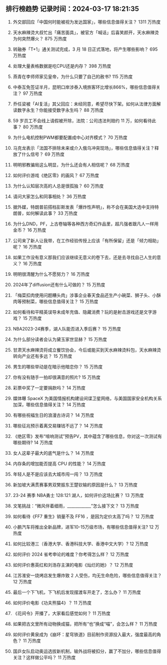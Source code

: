 
## 排行榜趋势 记录时间：2024-03-17 18:21:35
  
  1. 外交部回应「中国何时能被视为发达国家」，哪些信息值得关注？ 1311 万热度
    
  2. 天水麻辣烫大叔忙出「痛苦面具」，被官方「喊话」后喜笑颜开，天水麻辣烫为何突然爆火？ 875 万热度
    
  3. 转融券「T+1」通关测试完成，3 月 18 日正式落地，将产生哪些影响？ 695 万热度
    
  4. 处理大量表格数据是吃CPU还是内存？ 398 万热度
    
  5. 燕青在李师师家见皇帝，为什么只要了自己的赦书? 115 万热度
    
  6. 中泰互免签证半月，昆明口岸涉泰入境旅客环比增长866%，哪些信息值得关注？ 97 万热度
    
  7. 乔任梁被「AI复活」其父回应：未经同意，希望尽快下架。如何从法律方面解读数字永生？你能接受数字永生吗？ 88 万热度
    
  8. 59 岁员工不会线上请假被开除，法院：公司违法判赔约 11 万，如何看待此事？ 80 万热度
    
  9. 为什么电机控制PWM都要配置成中心对齐模式？ 70 万热度
    
  10. 马克龙表示「法国不排除未来或介入俄乌冲突现场」，哪些信息值得关注？释放了什么信号？ 69 万热度
    
  11. 明明邪教骗局这么明显，为什么还会有人相信呢？ 68 万热度
    
  12. 如何评价游戏《绝区零》的画风？ 67 万热度
    
  13. 为什么认知层次高的人总是很孤独？ 60 万热度
    
  14. 请问大家怎么和同事相处？ 36 万热度
    
  15. 据外媒，特朗普前搭档彭斯发表「爆炸性声明」，称不会在美国大选中支持特朗普，如何解读此事？ 33 万热度
    
  16. 为什么DND，PF，上古卷轴等各种西方奇幻作品里，超凡强者跟凡人一样用金币？ 16 万热度
    
  17. 公司来了新人让我带，在工作经验传授上应该「有所保留」还是「倾力相助」呢？ 16 万热度
    
  18. 如果工作没有意义那我们应该继续无意义的卷下去，还是去寻找自己人生的意义？ 16 万热度
    
  19. 明明很清醒为什么不愿努力？ 16 万热度
    
  20. 2024年了diffusion还有什么可做的？ 15 万热度
    
  21. 「梅菜扣肉使用问题糟头肉」涉事企业春天食品还生产小碗菜、狮子头、小酥肉等预制菜，哪些信息值得关注？ 15 万热度
    
  22. 如何看待和平精英误导未成年充值、隐藏消费？玩的是射击游戏还是文字游戏？ 15 万热度
    
  23. NBA2023-24赛季，湖人队能否进入季后赛？ 15 万热度
    
  24. 为什么部分读者会认为黛玉家世显赫？ 15 万热度
    
  25. 甘肃天水麻辣烫将成立餐饮协会，今后或能买到天水麻辣烫料包，天水麻辣烫转向产业还有多远？ 15 万热度
    
  26. 男生的哪些举动是在暗示他暗恋你？ 15 万热度
    
  27. 你有没有随手一拍却很满意的照片? 15 万热度
    
  28. 彩票中奖了一定要捐款吗？ 14 万热度
    
  29. 媒体曝 SpaceX 为美国情报机构建设间谍卫星网络，与美国国家安全机构关系加深，哪些信息值得关注？ 14 万热度
    
  30. 有哪些祝福生日的浪漫古诗词？ 14 万热度
    
  31. 哪些征兆预示着离交易赚钱不远了？ 14 万热度
    
  32. 《绝区零》发布“喧响测试”预告PV，其中蕴含了哪些信息，你对这一次测试有哪些期待? 14 万热度
    
  33. 女人这辈子最大的底气是什么？ 14 万热度
    
  34. 内存条的增加能否提高 CPU 的性能？ 14 万热度
    
  35. 年轻人是不是应该去大城市闯一闯？ 13 万热度
    
  36. 新加坡大满贯赛事男双樊振东王楚钦输的原因是什么？ 13 万热度
    
  37. 23-24 赛季 NBA勇士 128:121 湖人，如何评价这场比赛？ 13 万热度
    
  38. 文笔挑战：“微风伴着细雨，____________”怎么接下文？ 13 万热度
    
  39. 如何看待《FF7 重生》销量不及 FF16 ，是因为定价太高了吗？ 12 万热度
    
  40. 小鹏汽车将推出全新品牌，进军10-15万级市场，有哪些信息值得关注? 12 万热度
    
  41. 如何比较港三（香港大学、香港科技大学、香港中文大学）? 12 万热度
    
  42. 如何评价 2024 省考申论的难度？你考得怎么样？ 12 万热度
    
  43. 如何评价惠英红和刘浩存主演的电影《灿烂的她》？ 12 万热度
    
  44. 江苏淮安一烧烤店发生爆炸致 2 人受伤，均无生命危险，哪些信息值得关注？ 12 万热度
    
  45. 最后一个下飞机，下飞机后发现摆渡车开走了，怎么办？ 11 万热度
    
  46. 如何评价电影《功夫熊猫4》？ 11 万热度
    
  47. 《花间令》开播了，大家看后感觉如何？ 11 万热度
    
  48. 如果把古文里所有动物换成猫，把所有“也”换成“喵”，会怎么样？ 11 万热度
    
  49. 如何评价黄泉成为《崩坏：星穹铁道》目前制作资源投入最大，强度最高的角色？ 11 万热度
    
  50. 国乒女队启动奥运选拔新机制，输外战将被扣分，赢了不加分，哪些信息值得关注？这样做公平吗？ 11 万热度
    